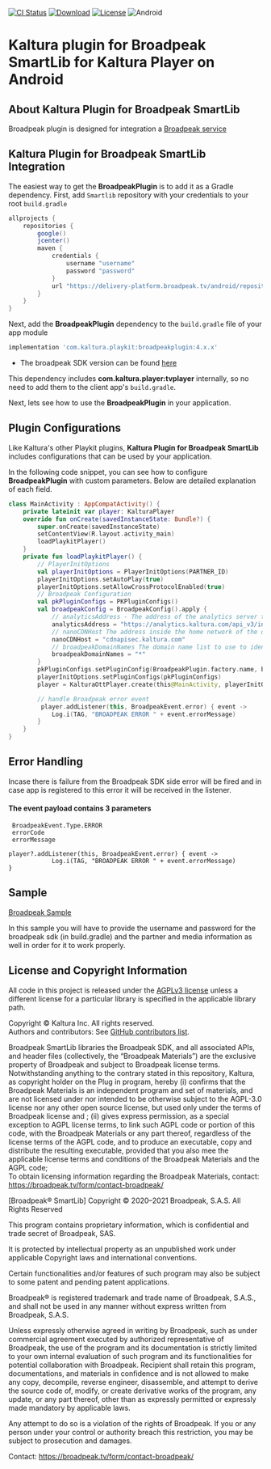 [![CI Status](https://github.com/kaltura/playkit-android-broadpeak-smartlib/actions/workflows/build.yml/badge.svg)](https://github.com/kaltura/playkit-android-broadpeak-smartlib/actions/workflows/build.yml)
[![Download](https://img.shields.io/maven-central/v/com.kaltura.playkit/broadpeakplugin?label=Download)](https://search.maven.org/artifact/com.kaltura.playkit/broadpeakplugin)
[![License](https://img.shields.io/badge/license-AGPLv3-black.svg)](https://github.com/kaltura/playkit-android/blob/master/LICENSE)
![Android](https://img.shields.io/badge/platform-android-green.svg)

# Kaltura plugin for Broadpeak SmartLib for Kaltura Player on Android

## About Kaltura Plugin for Broadpeak SmartLib
Broadpeak plugin is designed for integration a [Broadpeak service](https://broadpeak.tv/)

## Kaltura Plugin for Broadpeak SmartLib Integration
The easiest way to get the **BroadpeakPlugin** is to add it as a Gradle dependency.
First, add `Smartlib` repository with your credentials to your root `build.gradle`
```Groovy
allprojects {
    repositories {
        google()
        jcenter()
        maven {
            credentials {
                username "username"
                password "password"
            }
            url "https://delivery-platform.broadpeak.tv/android/repository/smartlib"
        }
    }
}
```
Next, add the **BroadpeakPlugin** dependency to the `build.gradle` file of your app module
```Groovy
implementation 'com.kaltura.playkit:broadpeakplugin:4.x.x'
```

* The broadpeak SDK version can be found [here](https://delivery-platform.broadpeak.tv/smartlib/public/project-setup/#android)

This dependency includes **com.kaltura.player:tvplayer** internally, so no need to add them to the client app's `build.gradle`.

Next, lets see how to use the **BroadpeakPlugin** in your application.

## Plugin Configurations

Like Kaltura's other Playkit plugins, **Kaltura Plugin for Broadpeak SmartLib** includes configurations that can be used by your application.

In the following code snippet, you can see how to configure **BroadpeakPlugin** with custom parameters. Below are detailed explanation of each field.

```Kotlin
class MainActivity : AppCompatActivity() {
    private lateinit var player: KalturaPlayer
    override fun onCreate(savedInstanceState: Bundle?) {
        super.onCreate(savedInstanceState)
        setContentView(R.layout.activity_main)
        loadPlaykitPlayer()
    }
    private fun loadPlaykitPlayer() {
        // PlayerInitOptions
        val playerInitOptions = PlayerInitOptions(PARTNER_ID)
        playerInitOptions.setAutoPlay(true)
        playerInitOptions.setAllowCrossProtocolEnabled(true)
        // Broadpeak Configuration
        val pkPluginConfigs = PKPluginConfigs()
        val broadpeakConfig = BroadpeakConfig().apply {
            // analyticsAddress - The address of the analytics server to send metrics to
            analyticsAddress = "https://analytics.kaltura.com/api_v3/index.php"
            // nanoCDNHost The address inside the home network of the device where the nanoCDN is embedded or "discover" if the discovery is enabled on the nanoCDN.
            nanoCDNHost = "cdnapisec.kaltura.com"
            // broadpeakDomainNames The domain name list to use to identify url(s) using broadpeak product (i.e "cdn.broadpeak.com,cdn2.broadpeak.com"). "*" specific value is used to declare that all given url are using broadpeak product. Empty value "" is used to declare that all given url are not using broadpeak value
            broadpeakDomainNames = "*"
        }
        pkPluginConfigs.setPluginConfig(BroadpeakPlugin.factory.name, broadpeakConfig)
        playerInitOptions.setPluginConfigs(pkPluginConfigs)
        player = KalturaOttPlayer.create(this@MainActivity, playerInitOptions)

        // handle Broadpeak error event
         player.addListener(this, BroadpeakEvent.error) { event ->
            Log.i(TAG, "BROADPEAK ERROR " + event.errorMessage)
        }
    }
}
```

## Error Handling

Incase there is failure from the Broadpeak SDK side error will be fired and in case app is registered to this error it will be received in the listener.

#### The event payload contains 3 parameters

```
 BroadpeakEvent.Type.ERROR
 errorCode
 errorMessage
```

```
player?.addListener(this, BroadpeakEvent.error) { event ->
            Log.i(TAG, "BROADPEAK ERROR " + event.errorMessage)
}
```

## Sample

[Broadpeak Sample](https://github.com/kaltura/kaltura-player-android-samples/tree/master/AdvancedSamples/Broadpeak)

In this sample you will have to provide the username and password for the broadpeak sdk (in build.gradle)
and the partner and media information as well
in order for it to work properly.

## License and Copyright Information

All code in this project is released under the [AGPLv3 license](http://www.gnu.org/licenses/agpl-3.0.html) unless a different license for a particular library is specified in the applicable library path.   

Copyright © Kaltura Inc. All rights reserved.   
Authors and contributors: See [GitHub contributors list](https://github.com/kaltura/playkit-android-broadpeak-smartlib/graphs/contributors).

Broadpeak SmartLib libraries the Broadpeak SDK, and all associated APIs,  and header files (collectively, the “Broadpeak Materials”) are the exclusive property of Broadpeak and subject to Broadpeak license terms.
Notwithstanding anything to the contrary stated in this repository, Kaltura, as copyright holder on the Plug in program, hereby 
(i)	confirms that the Broadpeak Materials is an independent program and set of materials, and are not licensed under nor intended to be otherwise subject to the AGPL-3.0 license nor any other open source license, but used only under the terms of Broadpeak license  and ;
(ii)	gives express permission, as a special exception to AGPL license terms, to link such AGPL code or portion of this code, with the Broadpeak Materials or any part thereof, regardless of the license terms of the AGPL code, and to produce an executable, copy and distribute the resulting executable, provided that you also mee the applicable license terms and conditions of the Broadpeak Materials and the AGPL code;  
To obtain licensing information regarding the Broadpeak Materials, contact: https://broadpeak.tv/form/contact-broadpeak/ 

[Broadpeak®  SmartLib]
Copyright © 2020–2021 Broadpeak, S.A.S.
All Rights Reserved
 
This program contains proprietary information, which is confidential and
trade secret of Broadpeak, SAS.
 
It is protected by intellectual property as an unpublished work under
applicable Copyright laws and international conventions.
 
Certain functionalities and/or features of such program may also be subject
to some patent and pending patent applications.
 
Broadpeak® is registered trademark and trade name of Broadpeak, S.A.S., and
shall not be used in any manner without express written from Broadpeak, S.A.S.
 
Unless expressly otherwise agreed in writing by Broadpeak, such as under
commercial agreement executed by authorized representative of Broadpeak,
the use of the program and its documentation is strictly limited to
your own internal evaluation of such program and its functionalities for
potential collaboration with Broadpeak. Recipient shall retain this program,
documentations, and materials in confidence and is not allowed to make
any copy, decompile, reverse engineer, disassemble, and attempt to derive
the source code of, modify, or create derivative works of the program, any
update, or any part thereof, other than as expressly permitted or expressly
made mandatory by applicable laws.
 
Any attempt to do so is a violation of the rights of Broadpeak. If you or
any person under your control or authority breach this restriction, you may
be subject to prosecution and damages.
 
Contact: https://broadpeak.tv/form/contact-broadpeak/
